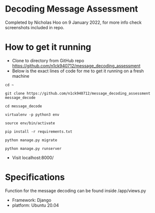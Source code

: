 # Decoding Message Assessment

Completed by Nicholas Hoo on 9 January 2022, for more info check screenshots included in repo.

# How to get it running
- Clone to directory from GitHub repo https://github.com/n1ck940712/message_decoding_assessment
- Below is the exact lines of code for me to get it running on a fresh machine
```
cd ~

git clone https://github.com/n1ck940712/message_decoding_assessment message_decode

cd message_decode

virtualenv -p python3 env

source env/bin/activate 

pip install -r requirements.txt

python manage.py migrate

python manage.py runserver
```
- Visit localhost:8000/


# Specifications

Function for the message decoding can be found inside /app/views.py

 - Framework: Django 
 - platform: Ubuntu 20.04 
